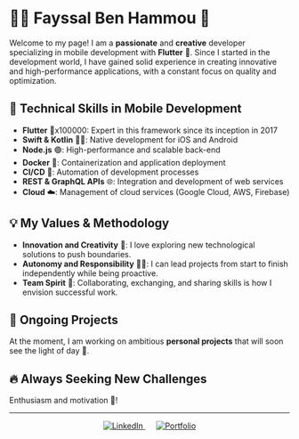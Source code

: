 # 👨‍💻 **Fayssal Ben Hammou** 💼

Welcome to my page! I am a **passionate** and **creative** developer specializing in mobile development with **Flutter** 🚀. Since I started in the development world, I have gained solid experience in creating innovative and high-performance applications, with a constant focus on quality and optimization.

## 🌟 **Technical Skills in Mobile Development**

- **Flutter** 💙x100000: Expert in this framework since its inception in 2017
- **Swift & Kotlin** 🍎🤖: Native development for iOS and Android
- **Node.js** 🟢: High-performance and scalable back-end
- **Docker** 🐳: Containerization and application deployment
- **CI/CD** 🔄: Automation of development processes
- **REST & GraphQL APIs** 🌐: Integration and development of web services
- **Cloud** ☁️: Management of cloud services (Google Cloud, AWS, Firebase)

## 💡 **My Values & Methodology**

- **Innovation and Creativity** 🎨: I love exploring new technological solutions to push boundaries.
- **Autonomy and Responsibility** 🧑‍🏫: I can lead projects from start to finish independently while being proactive.
- **Team Spirit** 🤝: Collaborating, exchanging, and sharing skills is how I envision successful work.

## 🚀 **Ongoing Projects**

At the moment, I am working on ambitious **personal projects** that will soon see the light of day 👀.

## 🔥 **Always Seeking New Challenges**

Enthusiasm and motivation 💪!

---

<p align="center">
  <a href="https://www.linkedin.com/in/fayssal-ben-hammou-835125115/">
    <img src="https://img.shields.io/badge/LinkedIn-%230077B5.svg?style=for-the-badge&logo=linkedin&logoColor=white" alt="LinkedIn">
  </a>
  &nbsp;&nbsp;&nbsp;&nbsp;
  <a href="https://patassel.github.io/OfficialPortfolio.github.io/">
    <img src="https://img.shields.io/badge/Portfolio-000000?style=for-the-badge&logo=web&logoColor=white" alt="Portfolio">
  </a>
</p>


<!--
**patassel/patassel** is a ✨ _special_ ✨ repository because its `README.md` (this file) appears on your GitHub profile.

Here are some ideas to get you started:

- 🔭 I’m currently working on ...
- 🌱 I’m currently learning ...
- 👯 I’m looking to collaborate on ...
- 🤔 I’m looking for help with ...
- 💬 Ask me about ...
- 📫 How to reach me: ...
- 😄 Pronouns: ...
- ⚡ Fun fact: ...
-->
